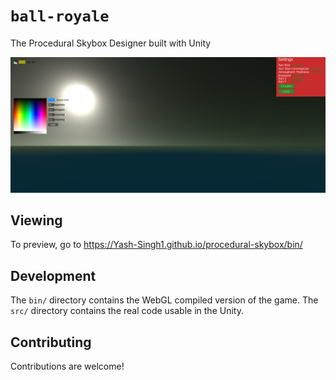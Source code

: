 # `ball-royale`

The Procedural Skybox Designer built with Unity

![Screenshot](img/screenshot.png)

## Viewing

To preview, go to <https://Yash-Singh1.github.io/procedural-skybox/bin/>

## Development

The `bin/` directory contains the WebGL compiled version of the game. The `src/` directory contains the real code usable in the Unity.

## Contributing

Contributions are welcome!
